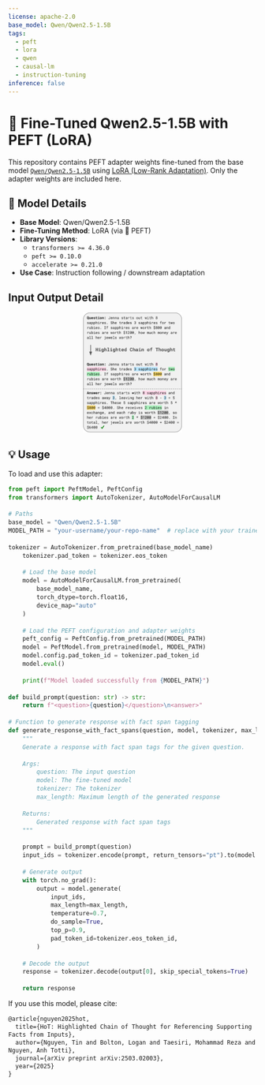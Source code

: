 ```yaml
---
license: apache-2.0
base_model: Qwen/Qwen2.5-1.5B
tags:
  - peft
  - lora
  - qwen
  - causal-lm
  - instruction-tuning
inference: false
---
```


# 🔮 Fine-Tuned Qwen2.5-1.5B with PEFT (LoRA)

This repository contains PEFT adapter weights fine-tuned from the base model [`Qwen/Qwen2.5-1.5B`](https://huggingface.co/Qwen/Qwen2.5-1.5B) using [LoRA (Low-Rank Adaptation)](https://github.com/huggingface/peft). Only the adapter weights are included here.

## 🧾 Model Details

- **Base Model**: Qwen/Qwen2.5-1.5B
- **Fine-Tuning Method**: LoRA (via 🤗 PEFT)
- **Library Versions**:
  - `transformers >= 4.36.0`
  - `peft >= 0.10.0`
  - `accelerate >= 0.21.0`
- **Use Case**: Instruction following / downstream adaptation

## Input Output Detail
<div align="center">    
<img src="input_output.png" alt="Highlighted Chain of Thought Example" style="width:40%; height:40%;">
</div>

## 💡 Usage

To load and use this adapter:

```python
from peft import PeftModel, PeftConfig
from transformers import AutoTokenizer, AutoModelForCausalLM

# Paths
base_model = "Qwen/Qwen2.5-1.5B"
MODEL_PATH = "your-username/your-repo-name"  # replace with your trained model path

tokenizer = AutoTokenizer.from_pretrained(base_model_name)
    tokenizer.pad_token = tokenizer.eos_token
    
    # Load the base model
    model = AutoModelForCausalLM.from_pretrained(
        base_model_name,
        torch_dtype=torch.float16,
        device_map="auto"
    )
    
    # Load the PEFT configuration and adapter weights
    peft_config = PeftConfig.from_pretrained(MODEL_PATH)
    model = PeftModel.from_pretrained(model, MODEL_PATH)
    model.config.pad_token_id = tokenizer.pad_token_id
    model.eval()
    
    print(f"Model loaded successfully from {MODEL_PATH}")

def build_prompt(question: str) -> str:
    return f"<question>{question}</question>\n<answer>"

# Function to generate response with fact span tagging
def generate_response_with_fact_spans(question, model, tokenizer, max_length=512):
    """
    Generate a response with fact span tags for the given question.
    
    Args:
        question: The input question
        model: The fine-tuned model
        tokenizer: The tokenizer
        max_length: Maximum length of the generated response
        
    Returns:
        Generated response with fact span tags
    """
    
    prompt = build_prompt(question)
    input_ids = tokenizer.encode(prompt, return_tensors="pt").to(model.device)
    
    # Generate output
    with torch.no_grad():
        output = model.generate(
            input_ids,
            max_length=max_length,
            temperature=0.7,
            do_sample=True,
            top_p=0.9,
            pad_token_id=tokenizer.eos_token_id,
        )
    
    # Decode the output
    response = tokenizer.decode(output[0], skip_special_tokens=True)
        
    return response
```

If you use this model, please cite:
```
@article{nguyen2025hot,
  title={HoT: Highlighted Chain of Thought for Referencing Supporting Facts from Inputs},
  author={Nguyen, Tin and Bolton, Logan and Taesiri, Mohammad Reza and Nguyen, Anh Totti},
  journal={arXiv preprint arXiv:2503.02003},
  year={2025}
}
```
